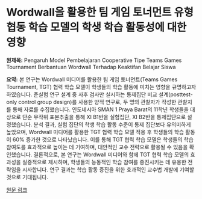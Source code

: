 # Wordwall을 활용한 팀 게임 토너먼트 유형 협동 학습 모델의 학생 학습 활동성에 대한 영향

**원제목:** Pengaruh Model Pembelajaran Cooperative Tipe Teams Games Tournament Berbantuan Wordwall Terhadap Keaktifan Belajar Siswa

**요약:** 본 연구는 Wordwall 미디어를 활용한 팀 게임 토너먼트(Teams Games Tournament, TGT) 협력 학습 모델이 학생들의 학습 활동에 미치는 영향을 규명하고자 하였습니다.  준실험 연구 설계 중 사후 검사만 실시하는 통제집단 비교 설계(posttest-only control group design)를 사용한 양적 연구로, 두 명의 관찰자가 작성한 관찰지를 통해 자료를 수집했습니다. 인도네시아 SMAN 1 Praya Barat의 11학년 학생들을 대상으로 단순 무작위 표본추출을 통해 XI B1반을 실험집단, XI B2반을 통제집단으로 설정했습니다. 분석 결과, 실험 집단의 학생 학습 활동 수준이 통제 집단보다 유의미하게 높았으며, Wordwall 미디어를 활용한 TGT 협력 학습 모델 적용 후 학생들의 학습 활동이 60% 증가한 것으로 나타났습니다.  이를 통해 TGT 협력 학습 모델은 학생들의 학습 참여도를 효과적으로 높이는 데 기여하며,  대안적인 교수 전략으로 활용될 수 있음을 확인했습니다.  결론적으로, 본 연구는 Wordwall 미디어와 함께 TGT 협력 학습 모델의 효과성을 실증적으로 제시하며,  학생들의 능동적인 학습 참여를 증진시키는 데 유용한 전략임을 시사합니다.  연구 결과는 학습 활동 증진을 위한 효과적인 교수법 개발에 기여할 것으로 기대됩니다.

[원문 링크](https://jppipa.unram.ac.id/index.php/jcar/article/download/11815/7872)
